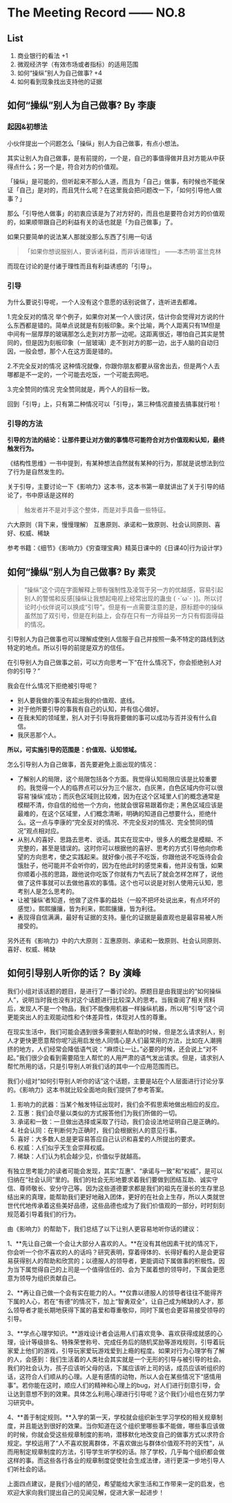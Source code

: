 # The Meeting Record —— NO.8
## List
1. 商业银行的看法 +1
2. 微观经济学（有效市场或者指标）的适用范围
3. 如何“操纵”别人为自己做事? +4
4. 如何看到现象找出支持他的证据

## 如何“操纵”别人为自己做事? By 李康
### 起因&初想法
小伙伴提出一个问题怎么「操纵」别人为自己做事，有点小想法。

其实让别人为自己做事，是有前提的，一个是，自己的事值得做并且对方能从中获得点什么；另一个是，符合对方的价值观。

「操纵」是可能的，但听起来不那么人道，而且为「自己」做事，有时候也不能保证「自己」是对的，而且凭什么呢？在这里我会把问题改一下，「如何引导他人做事？」

那么「引导他人做事」的初衷应该是为了对方好的，而且也是要符合对方的价值观的，如果顺带跟自己的利益有关的话也就是「为自己做事」了。

如果只要简单的说法某人那就没那么东西了引用一句话
>「如果你想说服别人，要诉诸利益，而非诉诸理性」
>——本杰明·富兰克林

而现在讨论的是付诸于理性而且有利益诱惑的「引导」。

### 引导
为什么要说引导呢，一个人没有这个意愿的话别说做了，连听进去都难。

1.完全反对的情况
举个例子，如果你对某一个人很讨厌，估计你会觉得对方说的什么东西都是错的。简单点说就是有刻板印象。来个比喻，两个人距离只有1M但是中间有一层厚厚的玻璃那怎么走到对方那一边呢。这距离很近，哪怕自己其实是赞同的，但是因为刻板印象（一层玻璃）走不到对方的那一边，出于人脑的自动归因，一般会想，那个人在这方面是错的。

2.不完全反对的情况
这种情况就像，你跟你朋友都要从宿舍出去，但是两个人去哪都是不一定的，一个可能去吃饭，一个可能去网吧。

3.完全赞同的情况
完全赞同就是，两个人的目标一致。

回到「引导」上，只有第二种情况可以「引导」，第三种情况直接去搞事就行啦！

### 引导的方法
**引导的方法的结论：让那件要让对方做的事情尽可能符合对方价值观和认知，最终触发行为。**

《结构性思维》一书中提到，有某种想法自然就有某种的行为，那就是说想法到位了行为是自然发生的。

关于引导，主要讨论一下《影响力》这本书，这本书第一章就讲出了关于引导的结论了，书中原话是这样的
>触发者并不是对手这个整体，而是对手具备一些特征。

六大原则（背下来，慢慢理解）
互惠原则、承诺和一致原则、社会认同原则、喜好、权威、稀缺

参考书籍：《细节》《影响力》《穷查理宝典》精英日课中的《日课40|行为设计学》

## 如何“操纵”别人为自己做事? By 素灵

> “操纵”这个词在字面解释上带有强制性及凌驾于另一方的优越感，容易引起别人的警惕和反感[操纵让我想起电视上经常出现的蛊虫 ( ･´ω`･ )]。所以讨论时小伙伴说可以换成“引导”。但是有一点需要注意的是，原标题中的操纵虽然加了双引号，但是在利益上，会存在只有一方得益另一方只有假面得益的情况。

引导别人为自己做事也可以理解成使别人信服于自己并按照一条不特定的路线到达特定的地点。所以引导的前提是双方的信任。

在引导别人为自己做事之前，可以方向思考一下“在什么情况下，你会拒绝别人对你的引导？”

我会在什么情况下拒绝被引导呢？

* 别人要我做的事没有超出我的价值观、底线。
* 对于他所要引导的事我有自己的认知，并有信心做好。
* 在我未知的领域里，别人对于引导我将要做的事可以成功与否并没有什么自信。
* 我厌恶那个人。

**所以，可实施引导的范围是：价值观、认知领域。**

怎么引导别人为自己做事，首先要避免上面出现的情况：

* 了解别人的局限，这个局限包括各个方面。我觉得认知局限应该是比较重要的。我觉得一个人的临界点可以分为三个层次，白灰黑，白色区域内你可以很容易‘操纵’成功；而灰色区域则比较难，因为在这个区域里人们的概念通常是模糊不清，你自信的给他一个方向，他就会很容易跟着你走；黑色区域应该是最难的，在这个区域里，人们概念清晰，明确的知道自己想要什么，拒绝什么。这一点与李康的“完全反对的情况、不完全反对的情况、完全赞同的情况”观点相对应。
* 从别人的喜好、思路去思考、说话。其实在现实中，很多人的概念是模糊、不完整的，甚至是错误的。这时你可以根据他的喜好、思考的方式引导他向你希望的方向思考，使之实践起来。就好像小孩子不吃饭，你跟他说不吃饭待会会饿肚子，他可能并不会听你的，因为在他此时的感觉来看，他并没有饿，如果你顺着小孩的思路，跟他说你吃饭了你就有力气去玩了就会怎样怎样了，说他做了这件事就可以去做他喜欢的事情。这个也可以说是对别人使用元认知，思考别人是怎么思考的。
* 让被‘操纵’者知道，他做了这件事的益处（一般不把坏处说出来，有点坏坏的感觉）。熙熙攘攘，皆为利来，熙熙攘攘，皆为利往。
* 表现得自信满满，最好有证据的支持。量化的证据是最直观也是最容易被人所接受的。

另外还有《影响力》中的六大原则：互惠原则、承诺和一致原则、社会认同原则、喜好、权威、稀缺


## 如何引导别人听你的话？ By 演峰

我们小组对该话题的题目，是进行了一番讨论的。原题目是由我提出的“如何操纵人”，说明当时我也没有对这个话题进行比较深入的思考。当我查阅了相关资料后，发现人不是一个物品，我们不能像用机器一样操纵机器，所以用“引导”这个词更能突出人的主观能动性和个体差异性，体现对人性的尊重。

在现实生活中，我们可能会遇到很多需要别人帮助的时候，但是怎么请求别人，别人才更快更愿意帮你呢?运用启发他人同情心是人们最常用的方法，比如在人潮拥挤的地方，人们经常会降低语气说：“麻烦让一让。”必要的时候，还会说上“对不起。”我们很少会看到需要陌生人帮忙的人用严肃的语气发出请求。但是，请求别人帮忙所用的话，只是引导别人听我们话的其中一个应用范围而已。

我们小组对“如何引导别人听你的话”这个话题，主要是站在个人层面进行讨论分享的。《影响力》这本书就比较全面地向我们提供了参考答案。

1. 影响力的武器：当某个触发特征出现时，我们会不假思索地做出相应的反应。
2. 互惠：我们会尽量以类似的方式报答他们为我们所做的一切。
3. 承诺和一致：一旦做出选择或采取了行动，我们会设法地证明自己是正确的。
4. 社会认同：在判断何为正确时，我们会根据别人的意见行事。
5. 喜好：大多数人总是更容易答应自己认识和喜爱的人所提出的要求。
6. 权威：人们似乎天生会崇拜权威。
7. 稀缺：人们认为机会越少见，价值似乎就越高。

有独立思考能力的读者可能会发现，其实“互惠”、“承诺与一致”和“权威”，是可以归纳在“社会认同”里的。我们的社会无形地要求着我们要做到团结互助、诚实守信、尊师敬长、安分守己等。因为这些道德要求都是我们的祖先在漫长的生存里总结出来的真理，能帮助我们更好地融入团体，更好的在社会上生存，所以人类就世世代代地传承着这些美好品德，这些品德也成为了我们价值观的一部分，时时刻刻规范着引导着我们的行为。

由《影响力》的帮助下，我们总结了以下让别人更容易地听你话的建议：

1、**先让自己做一个会让大部分人喜欢的人。**在没有其他因素干扰的情况下，你会听一个你不喜欢的人的话吗？研究表明，穿着得体的、长得好看的人是会更容易获得别人的帮助和欣赏的；以德服人的领导者，更能调动下属做事的积极性。因为当下属觉得自己的上司是一个值得信任的、会为下属着想的领导时，下属会更愿意为领导为组织贡献自己。

2、**再让自己做一个会有实在能力的人。**仅靠以德服人的领导者往往不能得齐下属的人心，若在“有德”的情况下，加上“智勇双全”，让自己成为稀缺的人才，那么领导者才能长期地获得下属的喜爱和尊重敬仰，同时下属也会更容易接受领导的引导。

3、**学点心理学知识。**游戏设计者会运用人们喜欢竞争、喜欢获得成就感的心理，设计等级排名、特殊荣誉称号、完成任务后的随机奖励等游戏规则，引导着玩家爱上他们的游戏，引导玩家爱玩游戏爱到上瘾的程度。如果对行为心理学有了解的人，会感到：我们生活着的人类社会其实就是一个无形的引导与被引导的社会。我们的社会认为，孩子应该听父母的话，下属应该听上司的话，成员应该听组织的话，这符合人们顺从的心理。人是有感情的动物，所以人会在某些情况下“感情用事”。若你能在这时，顺应人们的精神和心理上的bug，对人们进行刻意引导，会让达到意想不到的效果。具体怎么利用心理进行引导呢？这个我们小组也在努力学习研究中。

4、**善于制定规则。**入学的第一天，学校就会组织新生学习学校的相关规章制度，并且能达到很好的效果。当你知道在这个组织里哪些事不能做，哪些事应该做的时候，你就会受这些规章制度的影响，潜移默化地改变自己的做事方式以求符合规定。学校运用了“人不喜欢脱离群体，不喜欢做出与群体价值观不符的天性”，从而用制定规章制度的方法，引导学生听学校的话。除了学校，几乎每个组织都会做这样的事。而这些各行各业的规章制度促使社会生成法律，进行更深一步地引导人们听社会的话。

上面四点建议，是我们小组的陋见，希望能给大家生活和工作带来一定的启发，也欢迎大家向我们提出自己的见闻见解，促进大家一起进步！

